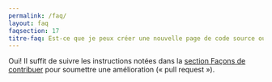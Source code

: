 ```yaml
---
permalink: /faq/
layout: faq
faqsection: 17
titre-faq: Est-ce que je peux créer une nouvelle page de code source ou de documentation?
---
```


Oui! Il suffit de suivre les instructions notées dans la [section Façons de contribuer](/contribuer) pour soumettre une amélioration (« pull request »).
